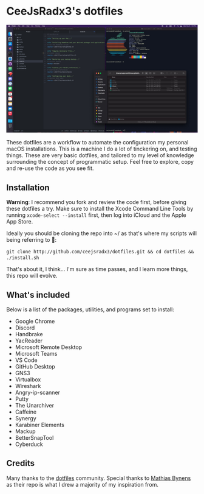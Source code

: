# CeeJsRadx3's dotfiles

![Dotfiles preview](https://github.com/ceejsradx3/dotfiles/blob/main/preview.jpg)

These dotfiles are a workflow to automate the configuration my personal macOS installations. This is a machine I do a lot of tinckering on, and testing things. These are very basic dotfiles, and tailored to my level of knowledge surrounding the concept of programmatic setup. Feel free to explore, copy and re-use the code as you see fit.

## Installation

**Warning**: I recommend you fork and review the code first, before giving these dotfiles
a try. Make sure to install the Xcode Command Line Tools by running
`xcode-select --install` first, then log into iCloud and the Apple App Store.

Ideally you should be cloning the repo into ~/ as that's where my scripts will being referring to 🤖:

    git clone http://github.com/ceejsradx3/dotfiles.git && cd dotfiles && ./install.sh

That's about it, I think... I'm sure as time passes, and I learn more things, this repo will evolve.

## What's included

Below is a list of the packages, utilities, and programs set to install:

- Google Chrome
- Discord
- Handbrake
- YacReader
- Microsoft Remote Desktop
- Microsoft Teams
- VS Code
- GitHub Desktop
- GNS3
- Virtualbox
- Wireshark
- Angry-ip-scanner
- Putty
- The Unarchiver
- Caffeine
- Synergy
- Karabiner Elements
- Mackup
- BetterSnapTool
- Cyberduck

## Credits

Many thanks to the [dotfiles](https://dotfiles.github.io/) community. Special thanks to [Mathias Bynens](https://github.com/mathiasbynens/dotfiles) as their repo is what I drew a majority of my inspiration from.
